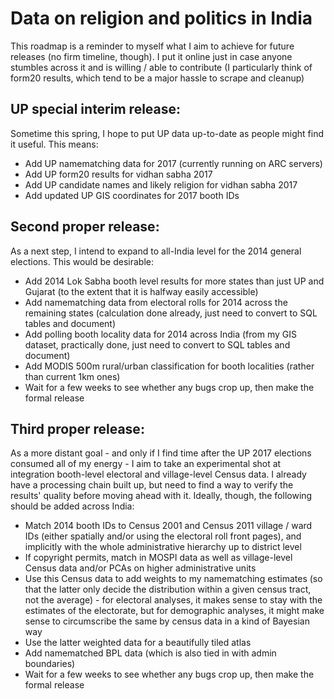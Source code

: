# Data on religion and politics in India

This roadmap is a reminder to myself what I aim to achieve for future releases (no firm timeline, though). I put it online just in case anyone stumbles across it and is willing / able to contribute (I particularly think of form20 results, which tend to be a major hassle to scrape and cleanup)

## UP special interim release:

Sometime this spring, I hope to put UP data up-to-date as people might find it useful. This means:

* Add UP namematching data for 2017 (currently running on ARC servers)
* Add UP form20 results for vidhan sabha 2017
* Add UP candidate names and likely religion for vidhan sabha 2017
* Add updated UP GIS coordinates for 2017 booth IDs

## Second proper release:

As a next step, I intend to expand to all-India level for the 2014 general elections. This would be desirable:

* Add 2014 Lok Sabha booth level results for more states than just UP and Gujarat (to the extent that it is halfway easily accessible)
* Add namematching data from electoral rolls for 2014 across the remaining states (calculation done already, just need to convert to SQL tables and document)
* Add polling booth locality data for 2014 across India (from my GIS dataset, practically done, just need to convert to SQL tables and document)
* Add MODIS 500m rural/urban classification for booth localities (rather than current 1km ones) 
* Wait for a few weeks to see whether any bugs crop up, then make the formal release

## Third proper release:

As a more distant goal - and only if I find time after the UP 2017 elections consumed all of my energy - I aim to take an experimental shot at integration booth-level electoral and village-level Census data. I already have a processing chain built up, but need to find a way to verify the results' quality before moving ahead with it. Ideally, though, the following should be added across India:

* Match 2014 booth IDs to Census 2001 and Census 2011 village / ward IDs (either spatially and/or using the electoral roll front pages), and implicitly with the whole administrative hierarchy up to district level
* If copyright permits, match in MOSPI data as well as village-level Census data and/or PCAs on higher administrative units
* Use this Census data to add weights to my namematching estimates (so that the latter only decide the distribution within a given census tract, not the average) - for electoral analyses, it makes sense to stay with the estimates of the electorate, but for demographic analyses, it might make sense to circumscribe the same by census data in a kind of Bayesian way
* Use the latter weighted data for a beautifully tiled atlas
* Add namematched BPL data (which is also tied in with admin boundaries)
* Wait for a few weeks to see whether any bugs crop up, then make the formal release


